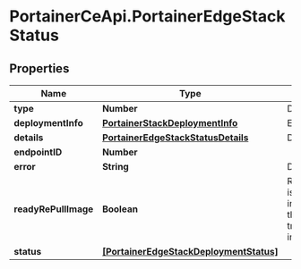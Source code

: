 # PortainerCeApi.PortainerEdgeStackStatus

## Properties
Name | Type | Description | Notes
------------ | ------------- | ------------- | -------------
**type** | **Number** | Deprecated | [optional] 
**deploymentInfo** | [**PortainerStackDeploymentInfo**](PortainerStackDeploymentInfo.md) | EE only feature | [optional] 
**details** | [**PortainerEdgeStackStatusDetails**](PortainerEdgeStackStatusDetails.md) | Deprecated | [optional] 
**endpointID** | **Number** |  | [optional] 
**error** | **String** | Deprecated | [optional] 
**readyRePullImage** | **Boolean** | ReadyRePullImage is a flag to indicate whether the auto update is trigger to re-pull image | [optional] 
**status** | [**[PortainerEdgeStackDeploymentStatus]**](PortainerEdgeStackDeploymentStatus.md) |  | [optional] 


